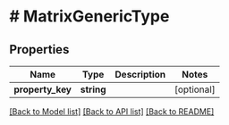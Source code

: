 # # MatrixGenericType

## Properties

Name | Type | Description | Notes
------------ | ------------- | ------------- | -------------
**property_key** | **string** |  | [optional]

[[Back to Model list]](../../README.md#models) [[Back to API list]](../../README.md#endpoints) [[Back to README]](../../README.md)
